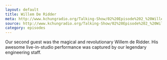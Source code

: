```yaml
---
layout: default
title: Willem De Ridder
meta: http://www.kchungradio.org/Talking-Show/02%20Episode%202_%20Willem%20De%20Ridder.mp3
source: http://www.kchungradio.org/Talking-Show/02%20Episode%202_%20Willem%20De%20Ridder.mp3
category: episodes
---
```

Our second guest was the magical and revolutionary Willem de Ridder. His awesome live-in-studio performance was captured by our legendary engineering staff.